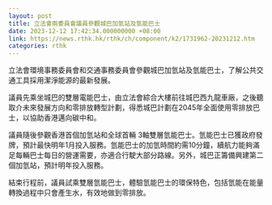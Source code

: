 ```yaml
---
layout: post
title: 立法會兩委員會議員參觀城巴加氫站及氫能巴士
date: 2023-12-12 17:42:34.000000000 +08:00
link: https://news.rthk.hk/rthk/ch/component/k2/1731962-20231212.htm
categories: rthk
---
```


立法會環境事務委員會和交通事務委員會參觀城巴加氫站及氫能巴士，了解公共交通工具採用潔淨能源的最新發展。
 
議員先乘坐城巴的雙層電能巴士，由立法會綜合大樓前往城巴西九龍車廠，之後聽取介未來發展方向和零排放轉型計劃，得悉城巴計劃在2045年全面使用零排放巴士，以協助香港邁向碳中和。
 
議員隨後參觀香港首個加氫站和全球首輛 3軸雙層氫能巴士。氫能巴士已獲政府發牌，預計最快明年1月投入服務。氫能巴士的加氫時間約需10分鐘，續航力能夠滿足每輛巴士每日的營運需要，亦適合行駛大部分路線。另外，城巴正籌備興建第二個加氫站，預計明年投入服務。
 
結束行程前，議員試乘雙層氫能巴士，體驗氫能巴士的環保特色，包括氫能在能量轉換過程中只會產生水，有效地做到零排放。

